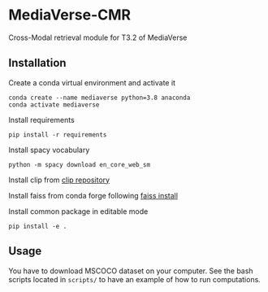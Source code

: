 # MediaVerse-CMR
Cross-Modal retrieval module for T3.2 of MediaVerse

## Installation
Create a conda virtual environment and activate it
```
conda create --name mediaverse python=3.8 anaconda
conda activate mediaverse
```

Install requirements
```
pip install -r requirements
```

Install spacy vocabulary
```
python -m spacy download en_core_web_sm
```

Install clip from [clip repository](https://github.ckom/openai/CLIP)

Install faiss from conda forge following [faiss install](https://github.com/facebookresearch/faiss/blob/main/INSTALL.md)

Install common package in editable mode
```
pip install -e .
```

## Usage
You have to download MSCOCO dataset on your computer.
See the bash scripts located in `scripts/` to have an example of how to run computations.
